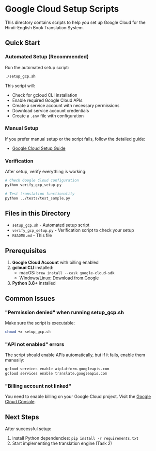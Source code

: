 # Google Cloud Setup Scripts

This directory contains scripts to help you set up Google Cloud for the Hindi-English Book Translation System.

## Quick Start

### Automated Setup (Recommended)

Run the automated setup script:

```bash
./setup_gcp.sh
```

This script will:
- Check for gcloud CLI installation
- Enable required Google Cloud APIs
- Create a service account with necessary permissions
- Download service account credentials
- Create a `.env` file with configuration

### Manual Setup

If you prefer manual setup or the script fails, follow the detailed guide:
- [Google Cloud Setup Guide](../docs/google-cloud-setup.md)

### Verification

After setup, verify everything is working:

```bash
# Check Google Cloud configuration
python verify_gcp_setup.py

# Test translation functionality
python ../tests/test_sample.py
```

## Files in this Directory

- `setup_gcp.sh` - Automated setup script
- `verify_gcp_setup.py` - Verification script to check your setup
- `README.md` - This file

## Prerequisites

1. **Google Cloud Account** with billing enabled
2. **gcloud CLI** installed:
   - macOS: `brew install --cask google-cloud-sdk`
   - Windows/Linux: [Download from Google](https://cloud.google.com/sdk/docs/install)
3. **Python 3.8+** installed

## Common Issues

### "Permission denied" when running setup_gcp.sh
Make sure the script is executable:
```bash
chmod +x setup_gcp.sh
```

### "API not enabled" errors
The script should enable APIs automatically, but if it fails, enable them manually:
```bash
gcloud services enable aiplatform.googleapis.com
gcloud services enable translate.googleapis.com
```

### "Billing account not linked"
You need to enable billing on your Google Cloud project. Visit the [Google Cloud Console](https://console.cloud.google.com/billing).

## Next Steps

After successful setup:
1. Install Python dependencies: `pip install -r requirements.txt`
2. Start implementing the translation engine (Task 2) 